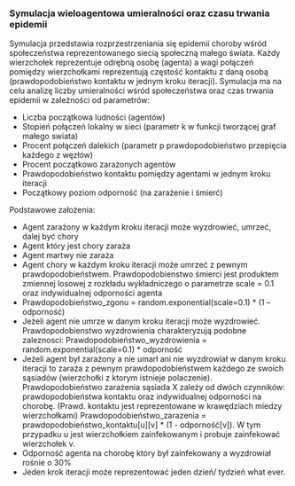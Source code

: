### Symulacja wieloagentowa umieralności oraz czasu trwania epidemii

Symulacja przedstawia rozprzestrzeniania się epidemii choroby wśród społeczeństwa reprezentowanego siecią społeczną małego świata. Każdy wierzchołek reprezentuje odrębną osobę (agenta) a wagi połączeń pomiędzy wierzchołkami reprezentują częstość kontaktu z daną osobą (prawdopodobieństwo kontaktu w jednym kroku iteracji). Symulacja ma na celu analizę liczby umieralności wśród społeczeństwa oraz czas trwania epidemii w zależności od parametrów:
* Liczba początkowa ludności (agentów)
* Stopień połączeń lokalny w sieci (parametr k w funkcji tworzącej graf małego swiata)
* Procent połączeń dalekich (parametr p prawdopodobieństwo przepięcia każdego z węzłów)
* Procent początkowo zarażonych agentów
* Prawdopodobieństwo kontaktu pomiędzy agentami w jednym kroku iteracji
* Początkowy poziom odporność (na zarażenie i śmierć)

Podstawowe założenia:
* Agent zarażony w każdym kroku iteracji może wyzdrowieć, umrzeć, dalej być chory
* Agent który jest chory zaraża
* Agent martwy nie zaraża
* Agent chory w każdym kroku iteracji może umrzeć z pewnym prawdopodobieństwem. Prawdopodobienstwo śmierci jest produktem zmiennej losowej z rozkładu wykładniczego o parametrze scale = 0.1 oraz indywidualnej odporności agenta
* Prawdopodobieństwo_zgonu = random.exponential(scale=0.1) * (1 – odporność)
* Jeżeli agent nie umrze w danym kroku iteracji może wyzdrowieć. Prawdopodobienstwo wyzdrowienia charakteryzują podobne zaleznosci:
Prawdopodobieństwo_wyzdrowienia = random.exponential(scale=0.1) \* odporność
* Jeżeli agent był zarażony a nie umarł ani nie wyzdrowiał w danym kroku iteracji to zaraża z  pewnym prawdopodobieństwem każdego ze swoich sąsiadów (wierzchołki z ktorym istnieje polaczenie). Prawdopodobieństwo zarażenia sąsiada X zależy od dwóch czynników: prawdopodobieństwa kontaktu oraz indywidualnej odporności na chorobę. (Prawd. kontaktu jest reprezentowane w krawędziach miedzy wierzchołkami)
Prawdopodobieństwo_zarazenia = prawdopodobieństwo_kontaktu[u][v] * (1 - odporność[v]).
W tym przypadku u jest wierzchołkiem zainfekowanym i probuje zainfekować wierzchołek v.
* Odporność agenta na chorobę który był zainfekowany a wyzdrowiał rośnie o 30%
* Jeden krok iteracji może reprezentować jeden dzień/ tydzień what ever.

